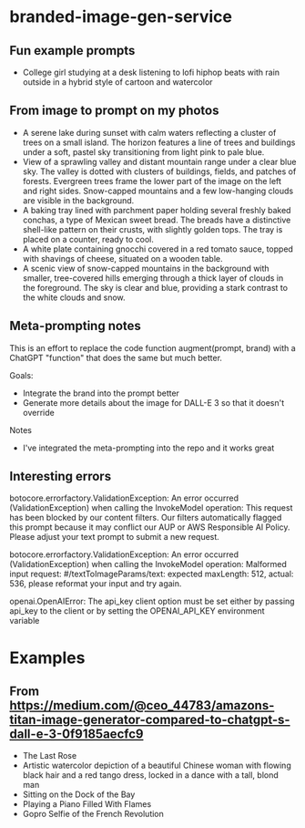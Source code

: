 # branded-image-gen-service

## Fun example prompts

- College girl studying at a desk listening to lofi hiphop beats with rain outside in a hybrid style of cartoon and watercolor

## From image to prompt on my photos

- A serene lake during sunset with calm waters reflecting a cluster of trees on a small island. The horizon features a line of trees and buildings under a soft, pastel sky transitioning from light pink to pale blue.
- View of a sprawling valley and distant mountain range under a clear blue sky. The valley is dotted with clusters of buildings, fields, and patches of forests. Evergreen trees frame the lower part of the image on the left and right sides. Snow-capped mountains and a few low-hanging clouds are visible in the background.
- A baking tray lined with parchment paper holding several freshly baked conchas, a type of Mexican sweet bread. The breads have a distinctive shell-like pattern on their crusts, with slightly golden tops. The tray is placed on a counter, ready to cool.
- A white plate containing gnocchi covered in a red tomato sauce, topped with shavings of cheese, situated on a wooden table.
- A scenic view of snow-capped mountains in the background with smaller, tree-covered hills emerging through a thick layer of clouds in the foreground. The sky is clear and blue, providing a stark contrast to the white clouds and snow.

## Meta-prompting notes

This is an effort to replace the code function augment(prompt, brand) with a ChatGPT "function" that does the same but much better. 

Goals:

- Integrate the brand into the prompt better
- Generate more details about the image for DALL-E 3 so that it doesn't override

Notes

- I've integrated the meta-prompting into the repo and it works great

## Interesting errors

botocore.errorfactory.ValidationException: An error occurred (ValidationException) when calling the InvokeModel operation: This request has been blocked by our content filters. Our filters automatically flagged this prompt because it may conflict our AUP or AWS Responsible AI Policy. Please adjust your text prompt to submit a new request.

botocore.errorfactory.ValidationException: An error occurred (ValidationException) when calling the InvokeModel operation: Malformed input request: #/textToImageParams/text: expected maxLength: 512, actual: 536, please reformat your input and try again.

openai.OpenAIError: The api_key client option must be set either by passing api_key to the client or by setting the OPENAI_API_KEY environment variable

# Examples

## From https://medium.com/@ceo_44783/amazons-titan-image-generator-compared-to-chatgpt-s-dall-e-3-0f9185aecfc9

- The Last Rose
- Artistic watercolor depiction of a beautiful Chinese woman with flowing black hair and a red tango dress, locked in a dance with a tall, blond man
- Sitting on the Dock of the Bay
- Playing a Piano Filled With Flames
- Gopro Selfie of the French Revolution
